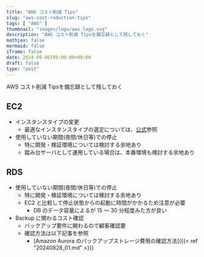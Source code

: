 ```yaml
---
title: "AWS コスト削減 Tips"
slug: "aws-cost-reduction-tips"
tags: [ "AWS" ]
thumbnail: "images/logo/aws_logo.svg"
description: "AWS コスト削減 Tipsを備忘録として残しておく"
mathjax: false
mermaid: false
iframe: false
date: 2024-09-06T09:00:00+09:00
draft: false
type: "post"
---
```


AWS コスト削減 Tipsを備忘録として残しておく

## EC2

* インスタンスタイプの変更
  * 最適なインスタンスタイプの選定については、[公式](https://aws.amazon.com/jp/ec2/instance-types/)参照
* 使用していない期間(夜間/休日等)での停止
  * 特に開発・検証環境については検討する余地あり
  * 踏み台サーバとして運用している場合は、本番環境も検討する余地あり

## RDS

* 使用していない期間(夜間/休日等)での停止
  * 特に開発・検証環境については検討する余地あり
  * EC2 と比較して停止状態からの起動に時間がかかるため注意が必要
    * DB のデータ容量によるが 15 〜 30 分程度みた方が良い
* Backup に関わるコスト確認
  * バックアップ要件に関わるので顧客確認要
  * 確認方法は以下記事を参照
    * [Amazon Aurora のバックアップストレージ費用の確認方法]({{< ref "20240828_01.md" >}})
